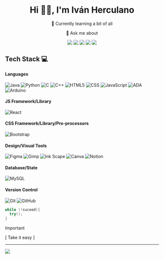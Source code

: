 <div align="center">
  <h1>
    Hi 👋🏻, I'm Iván Herculano
  </h1>
  <p>🐼 Currently learning a bit of all</p>
  <p>💬 Ask me about</p>
</div>
<div align="center">
  <a href="https://linkedin.com/in/iván-herculano-garcía-28141b22a" target="_blank"><img src="https://img.shields.io/badge/LinkedIn-0A66C2.svg?style=for-the-badge&logo=LinkedIn&logoColor=white"></a>
  <a href="https://stackoverflow.com/users/22390184/ivi-ivanoff24" target="_blank"><img src="https://img.shields.io/badge/Stack%20Overflow-F58025.svg?style=for-the-badge&logo=Stack-Overflow&logoColor=white"></a>
  <a href="https://discord.gg/https://discord.gg/U8kMhuQ65A" target="_blank"><img src="https://img.shields.io/badge/Discord-5865F2.svg?style=for-the-badge&logo=Discord&logoColor=white"></a>
  <a href="https://instagram.com/ivi_ivanoff24" target="_blank"><img src="https://img.shields.io/badge/Instagram-E4405F.svg?style=for-the-badge&logo=Instagram&logoColor=white"></a>
  <a href="https://twitter.com/IIvanoff24" target="_blank"><img src="https://img.shields.io/badge/Twitter-1D9BF0.svg?style=for-the-badge&logo=Twitter&logoColor=white"></a>
</div>

## Tech Stack 💻
#### Languages
![Java](https://img.shields.io/badge/-Java-000?style=for-the-badge&logo=openjdk)
![Python](https://img.shields.io/badge/python-000?style=for-the-badge&logo=python)
![C](https://img.shields.io/badge/c-000?style=for-the-badge&logo=c)
![C++](https://img.shields.io/badge/-c++-000?style=for-the-badge&logo=c%2B%2B)
![HTML5](https://img.shields.io/badge/-HTML5-000?style=for-the-badge&logo=html5)
![CSS](https://img.shields.io/badge/-CSS3-000?style=for-the-badge&logo=css3)
![JavaScript](https://img.shields.io/badge/-JavaScript-000?style=for-the-badge&logo=javascript)
![ADA](https://img.shields.io/badge/-ADA-000?style=for-the-badge&logo=ada)
![Arduino](https://img.shields.io/badge/-Arduino-000?style=for-the-badge&logo=Arduino)

#### JS Framework/Library
![React](https://img.shields.io/badge/-ReactJS-000?style=for-the-badge&logo=react)

#### CSS Framework/Library/Pre-processors
![Bootstrap](https://img.shields.io/badge/-Bootstrap-000?style=for-the-badge&logo=bootstrap)

#### Design/Visual Tools
![Figma](https://img.shields.io/badge/-Figma-000?style=for-the-badge&logo=figma)
![Gimp](https://img.shields.io/badge/-Gimp-000?style=for-the-badge&logo=gimp)
![Ink Scape](https://img.shields.io/badge/-Ink%20Scape-000?style=for-the-badge&logo=inkscape)
![Canva](https://img.shields.io/badge/-Canva-000?style=for-the-badge&logo=canva)
![Notion](https://img.shields.io/badge/-Notion-000?style=for-the-badge&logo=notion)

#### Database/State
![MySQL](https://img.shields.io/badge/-MySQL-000?style=for-the-badge&logo=mysql)

#### Version Control
![Git](https://img.shields.io/badge/-Git-000?style=for-the-badge&logo=git)
![GitHub](https://img.shields.io/badge/-GitHub-000?style=for-the-badge&logo=github)

``` java
while (!suceed){
  try();
}
```

> [!IMPORTANT]
> [ Take it easy ]
---
[![](https://visitcount.itsvg.in/api?id=iviivanoff24&icon=0&color=0)](https://visitcount.itsvg.in)

<!-- Proudly created with GPRM ( https://gprm.itsvg.in ) -->
